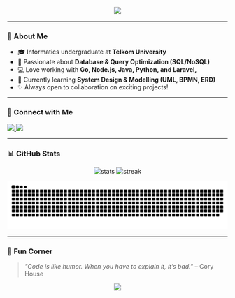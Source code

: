 <p align="center">
  <img src="https://readme-typing-svg.herokuapp.com?font=Share+Tech+Mono&weight=700&size=28&duration=2600&pause=900&color=39FF14,00E5FF,FF00FF&background=0D1117&center=true&vCenter=true&width=950&lines=👨‍💻+Muhammad+Ardian+Maulana;👾+System+Analyst+%26+Tech+Adventurer;⚡+Database+%26+Backend+Optimizer;📱+Mobile+Programming;🚀+Break+the+Limits!" />
</p>

---

### 🌟 About Me

- 🎓 Informatics undergraduate at **Telkom University**
- 🔮 Passionate about **Database & Query Optimization (SQL/NoSQL)**
- 💻 Love working with **Go, Node.js, Java, Python, and Laravel,**
- 🌱 Currently learning **System Design & Modelling (UML, BPMN, ERD)**
- ✨ Always open to collaboration on exciting projects!

---

### 🔗 Connect with Me

<p align="left">
  <a href="https://www.linkedin.com/in/muhammad-ardian-maulana-92449b30a/" target="_blank">
    <img src="https://img.shields.io/badge/LinkedIn-0A66C2?style=for-the-badge&logo=linkedin&logoColor=white"/>
  </a>
  <a href="mailto:ardianmaulana92251@email.com" target="_blank">
    <img src="https://img.shields.io/badge/Gmail-D14836?style=for-the-badge&logo=gmail&logoColor=white"/>
  </a>
</p>

---

### 📊 GitHub Stats

<p align="center">
  <img src="https://github-readme-stats.vercel.app/api?username=ArdianMaulana&show_icons=true&theme=tokyonight" alt="stats"/>
  <img src="https://github-readme-streak-stats.herokuapp.com/?user=ArdianMaulana&theme=tokyonight" alt="streak"/>
</p>

<p align="center">
  <img src="https://raw.githubusercontent.com/Platane/snk/output/github-contribution-grid-snake.svg" alt="snake"/>
</p>

---

### 🎵 Fun Corner

> _"Code is like humor. When you have to explain it, it’s bad."_ – Cory House

<p align="center">
  <img src="https://media.giphy.com/media/qgQUggAC3Pfv687qPC/giphy.gif" width="300" />
</p>
